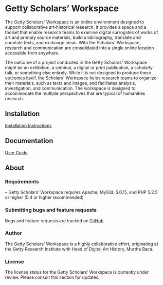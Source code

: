 # Getty Scholars’ Workspace

The Getty Scholars' Workspace is an online environment designed to support collaborative art-historical research. It provides a space and a toolset that enable research teams to examine digital surrogates of works of art and primary source materials, build a bibliography, translate and annotate texts, and exchange ideas. With the Scholars' Workspace, research and communication are consolidated into a single online location accessible from anywhere. 

The outcome of a project conducted in the Getty Scholars' Workspace might be an exhibition, a seminar, a digital or print publication, a scholarly talk, or something else entirely. While it is not designed to produce these outcomes itself, the Scholars' Workspace helps research teams to organize their materials, such as texts and images, and facilitates analysis, investigation, and communication. The workspace is designed to accommodate the multiple perspectives that are typical of humanities research.

## Installation

[Installation Instructions](http://www.getty.edu/research/scholars/digital_art_history/getty_scholars_workspace/index.html)

## Documentation

[User Guide](http://www.getty.edu/research/scholars/digital_art_history/getty_scholars_workspace/index.html)

## About

### Requirements

– Getty Scholars’ Workspace requires Apache, MySQL 5.0.15, and PHP 5.2.5 or higher (5.4 or higher recommended)

### Submitting bugs and feature requests

Bugs and feature requests are tracked on [GitHub](https://github.com/GettyScholarsWorkspace/GettyScholarsWorkspace/issues)

### Author

The Getty Scholars’ Workspace is a highly collaborative effort, originating at the Getty Research Institute with Head of Digital Art History, Murtha Baca. 

### License

The license status for the Getty Scholars' Workspace is currently under review. Please consult this section for updates.
